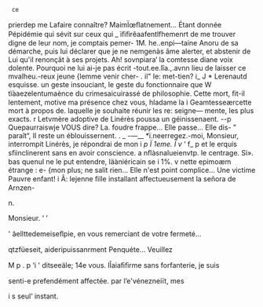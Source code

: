  

     
   
   

  

     ce
  prierdep me Lafaire connaître?
 MaimÏœﬂatnement... Étant donnée Pépidémie qui sévit sur ceux qui
_ ïﬁﬁrêaafentlfhemenrt de me trouver digne de leur nom, je comptais pemer-
  1M. he..enpi—taine Anoru de sa démarche, puis lui déclarer que je ne
nemgenàs  âme alerter, et abstenir de Lui qu'il renonçât à ses projets.
 Ah! sovnpiara‘ la comtesse diane voix dolente. Pourquoi ne lui ai-je pas
 écrit -tout.ee.lîa.,.avnn lieu de laisser ce mvalheu.-reux jeune {lemme venir cher-
. il"  le: met-tien?
i_ J *   Lerenautd esquisse. un geste insouciant, le geste du fonctionnaire que
W tïàaezelentumaènce du crimesaicuirassé de philosophie.
 Cette mort, ﬁt-il lentement, motive ma présence chez vous, hladame la
i Geamtesseærcette mort à propos de. laquelle je souhaite réunir les re: seigne—
mente, les plus exacts.
r Letvmère adoptive de Linérès poussa un géinissenaent.
--p Quepaurraiswje VOUS dire? La. foudre frappe... Elle passe... Elle dis-
" paraît“, Il reste un éblouissernent.
 . _ -—__ *ï.neerregez.-moi, Monsieur, interrompit Linérès, je répondrai de mon
i _p Ï 1eme. Ï v_ ‘
f_ p  et le erquis sﬁinclinerent sans en avoir conscience.
a  nﬂàsnalueienvtp. le centrage. Si». bas quenul ne le put entendre, läàniéricain se
i  1%. v nette epimoæm étrange :
e-  {mon plus; ne salit rien... Elle n'est point complice... Une victime
 Pauvre enfant!
i  Â: lejenne ﬁlle installant affectueusement la señora de Arnzen-

n.

   
   
 
  
  

    
 
  

 Monsieur. ‘   ’

'  âellttedemeiseﬂpie, en vous remerciant de votre fermeté...

 qtzfüeseit,  aideripuissanrment Penquéte... Veuillez

 M  p . p ‘i
' ditseeäle; 14e vous. lÎaiaﬁﬁrme sans forfanterie, je suis

senti-e prefendément affectée. par l’e'vénezneiït, mes

i s  seul‘ instant.  

  

